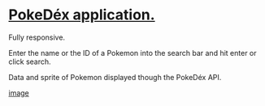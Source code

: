 <h1><a href="https://renx24.github.io/PokemonAPI/">PokeDéx application.</a></h1>

Fully responsive.

Enter the name or the ID of a Pokemon into the search bar and hit enter or click search.

Data and sprite of Pokemon displayed though the PokeDéx API.

[image](https://github.com/user-attachments/assets/062aba9b-7501-4fd8-a3be-46d6ad5e51b7)

